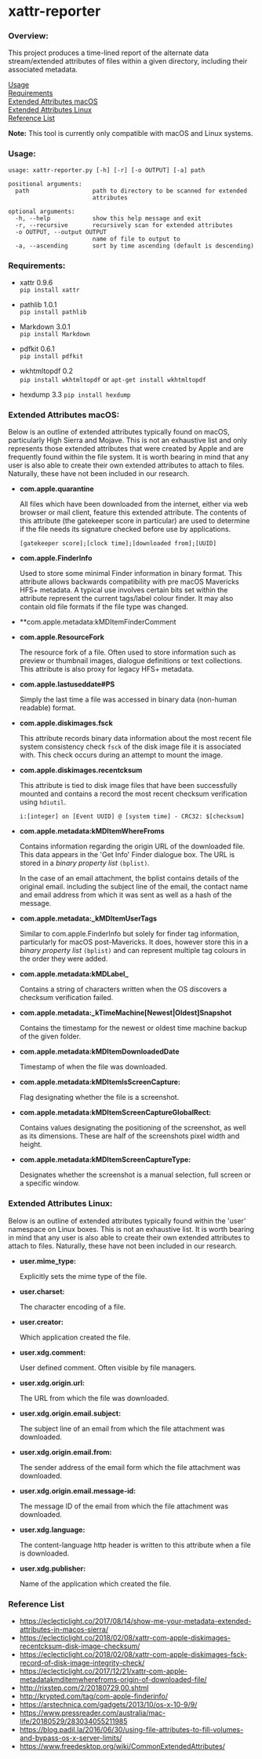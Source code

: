# xattr-reporter

### Overview:

This project produces a time-lined report of the alternate data stream/extended attributes of files within a given directory, including their associated metadata.

[Usage](https://github.com/KLN80R/ADS-Reporter/blob/master/README.md#usage)  
[Requirements](https://github.com/KLN80R/ADS-Reporter/blob/master/README.md#requirements)  
[Extended Attributes macOS](https://github.com/KLN80R/ADS-Reporter/blob/master/README.md#extended-attributes-macos)  
[Extended Attributes Linux](https://github.com/KLN80R/ADS-Reporter/blob/master/README.md#extended-attributes-linux)  
[Reference List](https://github.com/KLN80R/ADS-Reporter/blob/master/README.md#reference-list)  

**Note:** This tool is currently only compatible with macOS and Linux systems.

### Usage:

`usage: xattr-reporter.py [-h] [-r] [-o OUTPUT] [-a] path`

```
positional arguments:
  path                  path to directory to be scanned for extended
                        attributes

optional arguments:
  -h, --help            show this help message and exit
  -r, --recursive       recursively scan for extended attributes
  -o OUTPUT, --output OUTPUT
                        name of file to output to
  -a, --ascending       sort by time ascending (default is descending)
 ```

### Requirements:

- xattr 0.9.6  
`pip install xattr`  

- pathlib 1.0.1  
`pip install pathlib`  

- Markdown 3.0.1  
`pip install Markdown`

- pdfkit 0.6.1  
`pip install pdfkit`

- wkhtmltopdf 0.2  
`pip install wkhtmltopdf` or `apt-get install wkhtmltopdf`

- hexdump 3.3
`pip install hexdump`


### Extended Attributes macOS:

Below is an outline of extended attributes typically found on macOS, particularly High Sierra and Mojave. This is not an exhaustive list and only represents those extended attributes that were created by Apple and are frequently found within the file system. It is worth bearing in mind that any user is also able to create their own extended attributes to attach to files. Naturally, these have not been included in our research.

- **com.apple.quarantine**    

    All files which have been downloaded from the internet, either via web browser or mail client, feature this extended attribute. The contents of this attribute (the gatekeeper score in particular) are used to determine if the file needs its signature checked before use by applications.  

    `[gatekeeper score];[clock time];[downloaded from];[UUID]`

- **com.apple.FinderInfo**

    Used to store some minimal Finder information in binary format. This attribute allows backwards compatibility with pre macOS Mavericks HFS+ metadata. A typical use involves certain bits set within the attribute represent the current tags/label colour finder. It may also contain old file formats if the file type was changed.

- **com.apple.metadata:kMDItemFinderComment

- **com.apple.ResourceFork**  

    The resource fork of a file. Often used to store information such as preview or thumbnail images, dialogue definitions or text collections. This attribute is also proxy for legacy HFS+ metadata.

- **com.apple.lastuseddate#PS**  

    Simply the last time a file was accessed in binary data (non-human readable) format.

- **com.apple.diskimages.fsck**

    This attribute records binary data information about the most recent file system consistency check `fsck` of the disk image file it is associated with. This check occurs during an attempt to mount the image.

- **com.apple.diskimages.recentcksum**

    This attribute is tied to disk image files that have been successfully mounted and contains a record the most recent checksum verification using `hdiutil`.  

    `i:[integer] on [Event UUID] @ [system time] - CRC32: $[checksum]`

- **com.apple.metadata:kMDItemWhereFroms**

    Contains information regarding the origin URL of the downloaded file. This data appears in the 'Get Info' Finder dialogue box. The URL is stored in a *binary property list* `(bplist)`.  

    In the case of an email attachment, the bplist contains details of the original email. including the subject line of the email, the contact name and email address from which it was sent as well as a hash of the message.

- **com.apple.metadata:_kMDItemUserTags**  

    Similar to com.apple.FinderInfo but solely for finder tag information, particularly for macOS post-Mavericks. It does, however store this in a *binary property list* `(bplist)` and can represent multiple tag colours in the order they were added.

- **com.apple.metadata:kMDLabel_**

    Contains a string of characters written when the OS discovers a checksum verification failed.

- **com.apple.metadata:_kTimeMachine[Newest|Oldest]Snapshot**

    Contains the timestamp for the newest or oldest time machine backup of the given folder.

- **com.apple.metadata:kMDItemDownloadedDate**  

    Timestamp of when the file was downloaded.

- **com.apple.metadata:kMDItemIsScreenCapture:**

    Flag designating whether the file is a screenshot.

- **com.apple.metadata:kMDItemScreenCaptureGlobalRect:**

    Contains values designating the positioning of the screenshot, as well as its dimensions. These are half of the screenshots pixel width and height.

- **com.apple.metadata:kMDItemScreenCaptureType:**

    Designates whether the screenshot is a manual selection, full screen or a specific window.

### Extended Attributes Linux:

Below is an outline of extended attributes typically found within the 'user' namespace on Linux boxes. This is not an exhaustive list. It is worth bearing in mind that any user is also able to create their own extended attributes to attach to files. Naturally, these have not been included in our research.

- **user.mime_type:**  

    Explicitly sets the mime type of the file.

- **user.charset:**  

    The character encoding of a file.

- **user.creator:**  

    Which application created the file.

- **user.xdg.comment:**  

    User defined comment. Often visible by file managers.

- **user.xdg.origin.url:**

    The URL from which the file was downloaded.

- **user.xdg.origin.email.subject:**

    The subject line of an email from which the file attachment was downloaded.

- **user.xdg.origin.email.from:**

    The sender address of the email form which the file attachment was downloaded.

- **user.xdg.origin.email.message-id:**

    The message ID of the email from which the file attachment was downloaded.

- **user.xdg.language:**

    The content-language http header is written to this attribute when a file is downloaded.

- **user.xdg.publisher:**

    Name of the application which created the file.

### Reference List

- https://eclecticlight.co/2017/08/14/show-me-your-metadata-extended-attributes-in-macos-sierra/
- https://eclecticlight.co/2018/02/08/xattr-com-apple-diskimages-recentcksum-disk-image-checksum/
- https://eclecticlight.co/2018/02/08/xattr-com-apple-diskimages-fsck-record-of-disk-image-integrity-check/  
- https://eclecticlight.co/2017/12/21/xattr-com-apple-metadatakmditemwherefroms-origin-of-downloaded-file/
- http://rixstep.com/2/20180729,00.shtml
- http://krypted.com/tag/com-apple-finderinfo/
- https://arstechnica.com/gadgets/2013/10/os-x-10-9/9/
- https://www.pressreader.com/australia/mac-life/20180529/283034055211985
- https://blog.padil.la/2016/06/30/using-file-attributes-to-fill-volumes-and-bypass-os-x-server-limits/
- https://www.freedesktop.org/wiki/CommonExtendedAttributes/

